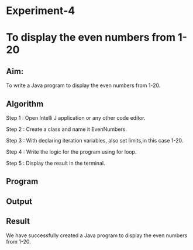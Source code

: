 # Experiment-4

# To display the even numbers from 1-20

## Aim:
  To write a Java program to display the even numbers from 1-20.
  
## Algorithm

Step 1 : Open Intelli J application or any other code editor.

Step 2 : Create a class and name it EvenNumbers.

Step 3 : With declaring iteration variables, also set limits,in this case 1-20.

Step 4 : Write the logic for the program using for loop.

Step 5 : Display the result in the terminal.

## Program




## Output


## Result 
  We have successfully created a Java program to display the even numbers from 1-20.
